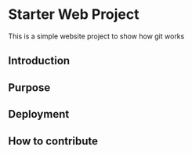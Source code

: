# Starter Web Project

This is a simple website project to show how git works

## Introduction

## Purpose

## Deployment

## How to contribute

